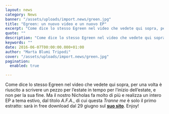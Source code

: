 ```yaml
---
layout: news
category: News
banner: "/assets/uploads/import.news/green.jpg"
title: "Egreen: un nuovo video e un nuovo EP"
excerpt: "Come dice lo stesso Egreen nel video che vedete qui sopra, per una volta è riuscito a scrivere un pezzo per l’estate in tempo per l’inizio dell’estate, e non per la sua fine. Ma il nostro Nicholas fa molto di più e realizza un intero EP a tema estivo, dal titolo A.F.A., di cui questa Tranne [&hellip"
quote: ""
description: "Come dice lo stesso Egreen nel video che vedete qui sopra, per una volta è riuscito a scrivere un pezzo per l’estate in tempo per l’inizio dell’estate, e non per la sua fine. Ma il nostro Nicholas fa molto di più e realizza un intero EP a tema estivo, dal titolo A.F.A., di cui questa Tranne [&hellip"
keywords: ""
date: 2016-06-07T00:00:00.000+01:00
author: "Marta Blumi Tripodi"
cover: "/assets/uploads/import.news/green.jpg"
pagination:
  enabled: true

---
```


Come dice lo stesso Egreen nel video che vedete qui sopra, per una volta è riuscito a scrivere un pezzo per l’estate in tempo per l’inizio dell’estate, e non per la sua fine. Ma il nostro Nicholas fa molto di più e realizza un intero EP a tema estivo, dal titolo _A.F.A_., di cui questa _Tranne me_ è solo il primo estratto: sarà in free download dal 29 giugno sul [**suo sito**](http://www.egreenmusic.com). Enjoy!